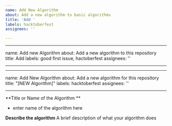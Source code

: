 ```yaml
---
name: Add New Algorithm
about: Add a new algorithm to basic algorithms
title: 'Add '
labels: hacktoberfest
assignees: ''

---
```


---
name: Add new Algorithm
about: Add a new algorithm to this repository
title: Add
labels: good first issue, hactoberfest
assignees: ''

---

---
name: Add New Algorithm
about: Add a new algorithm for this repository
title: "[NEW Algorithm]"
labels: hacktoberfest
assignees: ''

---

**Title or Name of the Algorithm **
* enter name of the algorithm here

**Describe the algorithm**
A brief description of what your algorithm does
